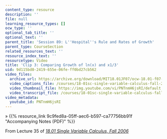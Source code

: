 ```yaml
---
content_type: resource
description: ''
file: null
learning_resource_types: []
ocw_type: ''
optional_tab_title: ''
optional_text: ''
parent_title: 'Session 89: L''Hospital''s Rule and Rates of Growth'
parent_type: CourseSection
related_resources_text: ''
resource_index_text: ''
resourcetype: Video
title: 'Clip 3: Comparing Growth of ln(x) and x1/3'
uid: 9d115bd0-2419-655e-06fe-ff0bd27cb562
video_files:
  archive_url: https://archive.org/download/MIT18.01JF07/ocw-18.01-f07-lec35_300k.mp4
  video_captions_file: /courses/18-01sc-single-variable-calculus-fall-2010/41bc976a8f8d538583c9a466d055e98d_PNTnmH6jsRI.vtt
  video_thumbnail_file: https://img.youtube.com/vi/PNTnmH6jsRI/default.jpg
  video_transcript_file: /courses/18-01sc-single-variable-calculus-fall-2010/b2ef0c42147cb5deb4315fdab3cd64ec_PNTnmH6jsRI.pdf
video_metadata:
  youtube_id: PNTnmH6jsRI
---
```


» {{% resource_link 9c9fed8a-05ff-aec6-b597-ca77756bb91f "Accompanying Notes (PDF)" %}}

From Lecture 35 of [_18.01 Single Variable Calculus, Fall 2006_](/courses/18-01-single-variable-calculus-fall-2006/video_galleries/video-lectures)